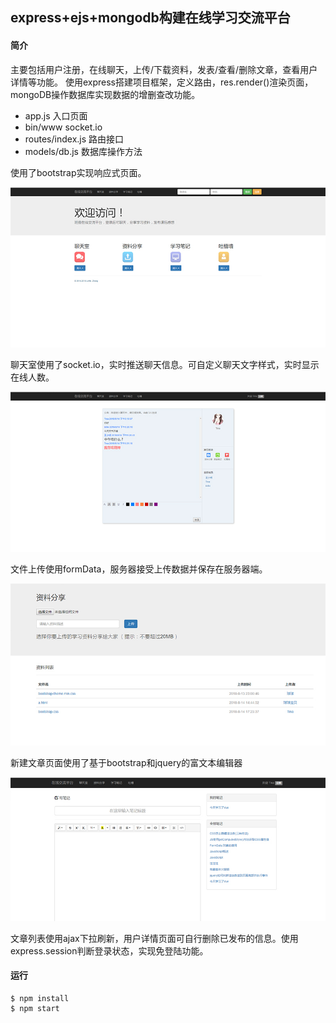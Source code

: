 ## express+ejs+mongodb构建在线学习交流平台

#### 简介

主要包括用户注册，在线聊天，上传/下载资料，发表/查看/删除文章，查看用户详情等功能。
使用express搭建项目框架，定义路由，res.render()渲染页面，mongoDB操作数据库实现数据的增删查改功能。

* app.js 入口页面 
* bin/www  socket.io
* routes/index.js  路由接口
* models/db.js  数据库操作方法



使用了bootstrap实现响应式页面。

![image](https://github.com/angellfzhong/class-online/blob/master/img/1.jpg)

聊天室使用了socket.io，实时推送聊天信息。可自定义聊天文字样式，实时显示在线人数。

![image](https://github.com/angellfzhong/class-online/blob/master/img/2.jpg)

文件上传使用formData，服务器接受上传数据并保存在服务器端。

![image](https://github.com/angellfzhong/class-online/blob/master/img/3.jpg)

新建文章页面使用了基于bootstrap和jquery的富文本编辑器

![image](https://github.com/angellfzhong/class-online/blob/master/img/5.jpg)


文章列表使用ajax下拉刷新，用户详情页面可自行删除已发布的信息。使用express.session判断登录状态，实现免登陆功能。

#### 运行
```
$ npm install
$ npm start
```

